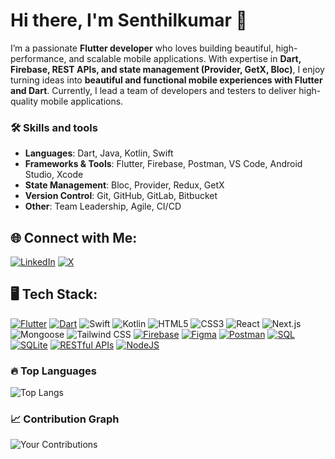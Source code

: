# Hi there, I'm Senthilkumar 👋

I’m a passionate **Flutter developer** who loves building beautiful, high-performance, and scalable mobile applications. With expertise in **Dart, Firebase, REST APIs, and state management (Provider, GetX, Bloc)**, I enjoy turning ideas into **beautiful and functional mobile experiences with Flutter and Dart**. Currently, I lead a team of developers and testers to deliver high-quality mobile applications.

### 🛠️ Skills and tools
- **Languages**: Dart, Java, Kotlin, Swift
- **Frameworks & Tools**: Flutter, Firebase, Postman, VS Code, Android Studio, Xcode
- **State Management**: Bloc, Provider, Redux, GetX
- **Version Control**: Git, GitHub, GitLab, Bitbucket
- **Other**: Team Leadership, Agile, CI/CD

## 🌐 Connect with Me:

[![LinkedIn](https://img.shields.io/badge/LinkedIn-%230077B5.svg?style=for-the-badge&logo=linkedin&logoColor=white)](https://www.linkedin.com/in/senthil-kumar-4b282591)
[![X](https://img.shields.io/badge/X-%2312100E.svg?style=for-the-badge&logo=X&logoColor=white)](https://twitter.com/senthil171291)

## 🖥 Tech Stack:

[![Flutter](https://img.shields.io/badge/Flutter-%2302569B.svg?style=for-the-badge&logo=Flutter&logoColor=white)](https://flutter.dev/)
[![Dart](https://img.shields.io/badge/Dart-%230175C2.svg?style=for-the-badge&logo=Dart&logoColor=white)](https://dart.dev/)
![Swift](https://img.shields.io/badge/Swift-orange?style=for-the-badge&logo=swift&logoColor=white)
![Kotlin](https://img.shields.io/badge/Kotlin-0095D5?style=for-the-badge&logo=kotlin&logoColor=white)
![HTML5](https://img.shields.io/badge/HTML5-E34F26?style=for-the-badge&logo=html5&logoColor=white)
![CSS3](https://img.shields.io/badge/CSS3-1572B6?style=for-the-badge&logo=css3&logoColor=white)
![React](https://img.shields.io/badge/React-61DAFB?style=for-the-badge&logo=react&logoColor=black)
![Next.js](https://img.shields.io/badge/Next.js-000000?style=for-the-badge&logo=next.js&logoColor=white)
![Mongoose](https://img.shields.io/badge/Mongoose-880000?style=for-the-badge)
![Tailwind CSS](https://img.shields.io/badge/Tailwind_CSS-06B6D4?style=for-the-badge&logo=tailwind-css&logoColor=white)
[![Firebase](https://img.shields.io/badge/Firebase-%23039BE5.svg?style=for-the-badge&logo=Firebase&logoColor=white)](https://firebase.google.com/)
[![Figma](https://img.shields.io/badge/Figma-%23F24E1E.svg?style=for-the-badge&logo=Figma&logoColor=white)](https://www.figma.com/)
[![Postman](https://img.shields.io/badge/Postman-%23FF6C37.svg?style=for-the-badge&logo=Postman&logoColor=white)](https://www.postman.com/)
[![SQL](https://img.shields.io/badge/SQL-%23007396.svg?style=for-the-badge&logo=sqlite&logoColor=white)]()
[![SQLite](https://img.shields.io/badge/SQLite-%23003B57.svg?style=for-the-badge&logo=sqlite&logoColor=white)](https://www.sqlite.org/)
[![RESTful APIs](https://img.shields.io/badge/RESTful%20APIs-%23000000.svg?style=for-the-badge&logo=restful&logoColor=white)]()
[![NodeJS](https://img.shields.io/badge/Node.js-%2343853D.svg?style=for-the-badge&logo=node.js&logoColor=white)](https://nodejs.org/)

### 🔥 Top Languages
![Top Langs](https://github-readme-stats.vercel.app/api/top-langs/?username=senthilece01&layout=compact&theme=light)

### 📈 Contribution Graph
![Your Contributions](https://github-profile-summary-cards.vercel.app/api/cards/profile-details?username=senthilece01&theme=vue)

